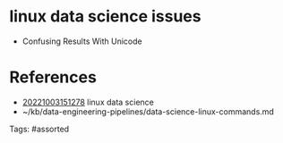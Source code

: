# linux data science issues
- Confusing Results With Unicode

# References
- [20221003151278](/zet/20221003151278/) linux data science
- ~/kb/data-engineering-pipelines/data-science-linux-commands.md

Tags:
    #assorted

